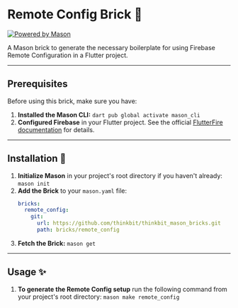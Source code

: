 # Remote Config Brick 🧱

[![Powered by Mason](https://img.shields.io/endpoint?url=https%3A%2F%2Ftinyurl.com%2Fmason-badge)](https://github.com/felangel/mason)

A Mason brick to generate the necessary boilerplate for using Firebase Remote Configuration in a Flutter project.

---

## Prerequisites

Before using this brick, make sure you have:

1.  **Installed the Mason CLI:**
    `dart pub global activate mason_cli`
2.  **Configured Firebase** in your Flutter project. See the official [FlutterFire documentation](https://firebase.flutter.dev/docs/overview) for details.

---

## Installation 🚀

1.  **Initialize Mason** in your project's root directory if you haven't already:
    `mason init`
2.  **Add the Brick** to your `mason.yaml` file:
    ```yaml
    bricks:
      remote_config:
        git:
          url: https://github.com/thinkbit/thinkbit_mason_bricks.git
          path: bricks/remote_config
    ```
3.  **Fetch the Brick:**
    `mason get`

---

## Usage ✨

1. **To generate the Remote Config setup** run the following command from your project's root directory:
    `mason make remote_config`